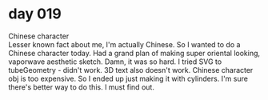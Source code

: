 # day 019
Chinese character<br>
Lesser known fact about me, I'm actually Chinese. So I wanted to do a Chinese character today. Had a grand plan of making super oriental looking, vaporwave aesthetic sketch. Damn, it was so hard. I tried SVG to tubeGeometry - didn't work. 3D text also doesn't work. Chinese character obj is too expensive. So I ended up just making it with cylinders. I'm sure there's better way to do this. I must find out.